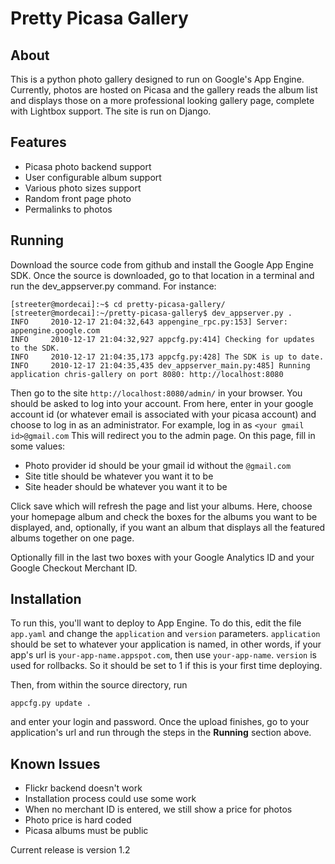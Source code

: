 Pretty Picasa Gallery
=====================

## About

This is a python photo gallery designed to run on Google's App Engine. Currently, photos are hosted on Picasa and the gallery reads the album list and displays those on a more professional looking gallery page, complete with Lightbox support. The site is run on Django.

## Features
* Picasa photo backend support
* User configurable album support
* Various photo sizes support
* Random front page photo
* Permalinks to photos

## Running

Download the source code from github and install the Google App Engine SDK.  Once the source is downloaded, go to that location in a terminal and run the dev_appserver.py command.  For instance:


    [streeter@mordecai]:~$ cd pretty-picasa-gallery/
    [streeter@mordecai]:~/pretty-picasa-gallery$ dev_appserver.py .
    INFO     2010-12-17 21:04:32,643 appengine_rpc.py:153] Server: appengine.google.com
    INFO     2010-12-17 21:04:32,927 appcfg.py:414] Checking for updates to the SDK.
    INFO     2010-12-17 21:04:35,173 appcfg.py:428] The SDK is up to date.
    INFO     2010-12-17 21:04:35,435 dev_appserver_main.py:485] Running application chris-gallery on port 8080: http://localhost:8080

Then go to the site `http://localhost:8080/admin/` in your browser.  You should be asked to log into your account. From here, enter in your google account id (or whatever email is associated with your picasa account) and choose to log in as an administrator. For example, log in as `<your gmail id>@gmail.com` This will redirect you to the admin page. On this page, fill in some values:

* Photo provider id should be your gmail id without the `@gmail.com`
* Site title should be whatever you want it to be
* Site header should be whatever you want it to be

Click save which will refresh the page and list your albums. Here, choose your homepage album and check the boxes for the albums you want to be displayed, and, optionally, if you want an album that displays all the featured albums together on one page.

Optionally fill in the last two boxes with your Google Analytics ID and your Google Checkout Merchant ID.

## Installation

To run this, you'll want to deploy to App Engine. To do this, edit the file `app.yaml` and change the `application` and `version` parameters. `application` should be set to whatever your application is named, in other words, if your app's url is `your-app-name.appspot.com`, then use `your-app-name`. `version` is used for rollbacks. So it should be set to 1 if this is your first time deploying.

Then, from within the source directory, run

    appcfg.py update .

and enter your login and password. Once the upload finishes, go to your application's url and run through the steps in the **Running** section above.

## Known Issues
* Flickr backend doesn't work
* Installation process could use some work
* When no merchant ID is entered, we still show a price for photos
* Photo price is hard coded
* Picasa albums must be public


Current release is version 1.2